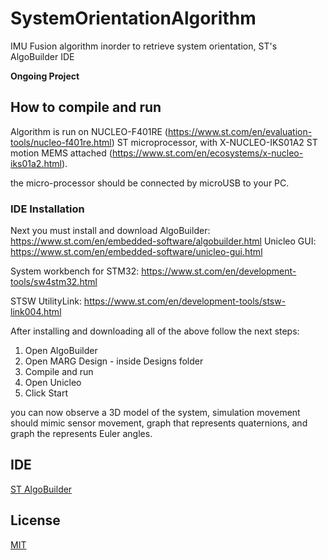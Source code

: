 # SystemOrientationAlgorithm
IMU Fusion algorithm inorder to retrieve system orientation, ST's AlgoBuilder IDE

**Ongoing Project**

## How to compile and run

Algorithm is run on NUCLEO-F401RE (https://www.st.com/en/evaluation-tools/nucleo-f401re.html) ST microprocessor, with
X-NUCLEO-IKS01A2 ST motion MEMS attached (https://www.st.com/en/ecosystems/x-nucleo-iks01a2.html).

the micro-processor should be connected by microUSB to your PC.

### IDE Installation
Next you must install and download AlgoBuilder: https://www.st.com/en/embedded-software/algobuilder.html
Unicleo GUI: https://www.st.com/en/embedded-software/unicleo-gui.html

System workbench for STM32: https://www.st.com/en/development-tools/sw4stm32.html

STSW UtilityLink: https://www.st.com/en/development-tools/stsw-link004.html

After installing and downloading all of the above follow the next steps:
1. Open AlgoBuilder
2. Open MARG Design - inside Designs folder
3. Compile and run
4. Open Unicleo 
5. Click Start

you can now observe a 3D model of the system, simulation movement should mimic sensor movement, graph that represents quaternions, and graph the represents Euler angles. 

## IDE

[ST AlgoBuilder](https://www.st.com/en/embedded-software/algobuilder.html)

## License

[MIT](https://choosealicense.com/licenses/mit/)



